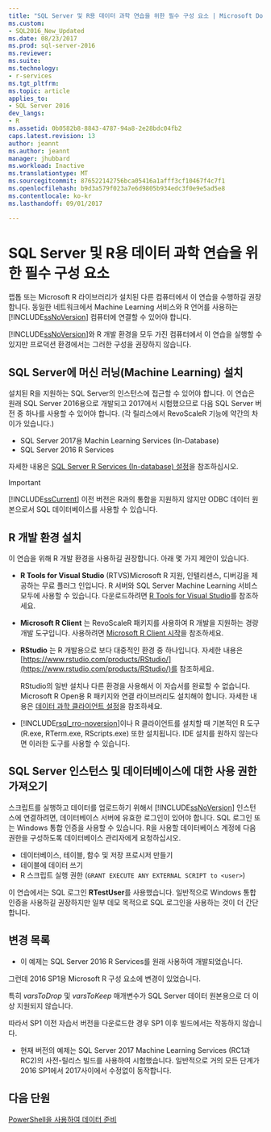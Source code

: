```yaml
---
title: "SQL Server 및 R용 데이터 과학 연습을 위한 필수 구성 요소 | Microsoft Docs"
ms.custom:
- SQL2016_New_Updated
ms.date: 08/23/2017
ms.prod: sql-server-2016
ms.reviewer: 
ms.suite: 
ms.technology:
- r-services
ms.tgt_pltfrm: 
ms.topic: article
applies_to:
- SQL Server 2016
dev_langs:
- R
ms.assetid: 0b0582b8-8843-4787-94a8-2e28bdc04fb2
caps.latest.revision: 13
author: jeannt
ms.author: jeannt
manager: jhubbard
ms.workload: Inactive
ms.translationtype: MT
ms.sourcegitcommit: 876522142756bca05416a1afff3cf10467f4c7f1
ms.openlocfilehash: b9d3a579f023a7e6d9805b934edc3f0e9e5ad5e8
ms.contentlocale: ko-kr
ms.lasthandoff: 09/01/2017

---
```

# <a name="prerequisites-for-the-data-science-walkthrough-for-sql-server-and-r"></a>SQL Server 및 R용 데이터 과학 연습을 위한 필수 구성 요소

랩톱 또는 Microsoft R 라이브러리가 설치된 다른 컴퓨터에서 이 연습을 수행하길 권장합니다. 동일한 네트워크에서 Machine Learning 서비스와 R 언어를 사용하는 [!INCLUDE[ssNoVersion](../../includes/ssnoversion-md.md)] 컴퓨터에 연결할 수 있어야 합니다.

[!INCLUDE[ssNoVersion](../../includes/ssnoversion-md.md)]와 R 개발 환경을 모두 가진 컴퓨터에서 이 연습을 실행할 수 있지만 프로덕션 환경에서는 그러한 구성을 권장하지 않습니다.

## <a name="install-machine-learning-for-sql-server"></a>SQL Server에 머신 러닝(Machine Learning) 설치

설치된 R을 지원하는 SQL Server의 인스턴스에 접근할 수 있어야 합니다. 이 연습은 원래 SQL Server 2016용으로 개발되고 2017에서 시험했으므로 다음 SQL Server 버전 중 하나를 사용할 수 있어야 합니다. (각 릴리스에서 RevoScaleR 기능에 약간의 차이가 있습니다.)

+ SQL Server 2017용 Machin Learning Services (In-Database)
+ SQL Server 2016 R Services

자세한 내용은 [SQL Server R Services (In-database) 설정](../r/set-up-sql-server-r-services-in-database.md)을 참조하십시오.

> [!IMPORTANT]
> [!INCLUDE[ssCurrent](../../includes/sscurrent-md.md)] 이전 버전은 R과의 통합을 지원하지 않지만 ODBC 데이터 원본으로서 SQL 데이터베이스를 사용할 수 있습니다.

## <a name="install-an-r-development-environment"></a>R 개발 환경 설치

이 연습을 위해 R 개발 환경을 사용하길 권장합니다. 아래 몇 가지 제안이 있습니다.

- **R Tools for Visual Studio** (RTVS)Microsoft R 지원, 인텔리센스, 디버깅을 제공하는 무료 플러그 인입니다. R 서버와 SQL Server Machine Learning 서비스 모두에 사용할 수 있습니다. 다운로드하려면 [R Tools for Visual Studio](https://www.visualstudio.com/features/rtvs-vs.aspx)를 참조하세요.

- **Microsoft R Client** 는 RevoScaleR 패키지를 사용하여 R 개발을 지원하는 경량 개발 도구입니다. 사용하려면 [Microsoft R Client 시작](https://msdn.microsoft.com/microsoft-r/r-client-get-started)을 참조하세요.

- **RStudio** 는 R 개발용으로 보다 대중적인 환경 중 하나입니다. 자세한 내용은 [https://www.rstudio.com/products/RStudio/](https://www.rstudio.com/products/RStudio/)를 참조하세요.

    RStudio의 일반 설치나 다른 환경을 사용해서 이 자습서를 완료할 수 없습니다. Microsoft R Open용 R 패키지와 연결 라이브러리도 설치해야 합니다. 자세한 내용은 [데이터 과학 클라이언트 설정](../r/set-up-a-data-science-client.md)을 참조하세요.

- [!INCLUDE[rsql_rro-noversion](../../includes/rsql-rro-noversion-md.md)]이나 R 클라이언트를 설치할 때 기본적인 R 도구 (R.exe, RTerm.exe, RScripts.exe) 또한 설치됩니다. IDE 설치를 원하지 않는다면 이러한 도구를 사용할 수 있습니다.

## <a name="get-permissions-on-the-sql-server-instance-and-database"></a>SQL Server 인스턴스 및 데이터베이스에 대한 사용 권한 가져오기

스크립트를 실행하고 데이터를 업로드하기 위해서 [!INCLUDE[ssNoVersion](../../includes/ssnoversion-md.md)] 인스턴스에 연결하려면, 데이터베이스 서버에 유효한 로그인이 있어야 합니다. SQL 로그인 또는 Windows 통합 인증을 사용할 수 있습니다. R을 사용할 데이터베이스 계정에 다음 권한을 구성하도록 데이터베이스 관리자에게 요청하십시오.

- 데이터베이스, 테이블, 함수 및 저장 프로시저 만들기
- 테이블에 데이터 쓰기
- R 스크립트 실행 권한 (`GRANT EXECUTE ANY EXTERNAL SCRIPT to <user>`)

이 연습에서는 SQL 로그인 **RTestUser**를 사용했습니다. 일반적으로 Windows 통합 인증을 사용하길 권장하지만 일부 데모 목적으로 SQL 로그인을 사용하는 것이 더 간단합니다.

## <a name="change-list"></a>변경 목록

+ 이 예제는 SQL Server 2016 R Services를 원래 사용하여 개발되었습니다. 

그런데 2016 SP1용 Microsoft R 구성 요소에 변경이 있었습니다. 

특히 _varsToDrop_ 및 _varsToKeep_ 매개변수가 SQL Server 데이터 원본용으로 더 이상 지원되지 않습니다. 

따라서 SP1 이전 자습서 버전을 다운로드한 경우 SP1 이후 빌드에서는 작동하지 않습니다.

+ 현재 버전의 예제는 SQL Server 2017 Machine Learning Services (RC1과 RC2)의 사전-릴리스 빌드를 사용하여 시험했습니다. 일반적으로 거의 모든 단계가 2016 SP1에서 2017사이에서 수정없이 동작합니다.

## <a name="next-lesson"></a>다음 단원

[PowerShell을 사용하여 데이터 준비](/walkthrough-prepare-the-data.md)

